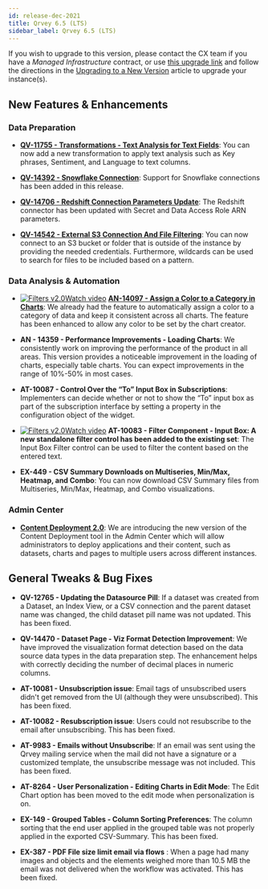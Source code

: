 ```yaml
---
id: release-dec-2021
title: Qrvey 6.5 (LTS)
sidebar_label: Qrvey 6.5 (LTS)
---
```

<div style={{textAlign: "justify"}}>

 If you wish to upgrade to this version, please contact the CX team if you have a *Managed Infrastructure* contract, or use <a href="https://qrvey-autodeployapp.s3.amazonaws.com/autodeployappCloudformation-enterprise-6.5.json">this upgrade link</a> and follow the directions in the <a href="/docs/get-started/upgrading-new-version">Upgrading to a New Version</a> article to upgrade your instance(s).  
 
## New Features & Enhancements

 ### Data Preparation
 * **[QV-11755 - Transformations - Text Analysis for Text Fields](../ui-docs/datasets/transformations.md#text-analysis)**: You can now add a new transformation to apply text analysis such as Key phrases, Sentiment, and Language to text columns.

 * **[QV-14392 - Snowflake Connection](../ui-docs/datasets/databases.md)**: Support for Snowflake connections has been added in this release.

 * **[QV-14706 - Redshift Connection Parameters Update](../ui-docs/datasets/databases.md)**: The Redshift connector has been updated with Secret and Data Access Role ARN parameters.

 * **[QV-14542 - External S3 Connection And File Filtering](../ui-docs/datasets/csv#using-amazon-s3)**: You can now connect to an S3 bucket or folder that is outside of the instance by providing the needed credentials. Furthermore, wildcards can be used to search for files to be included based on a pattern.

### Data Analysis & Automation

 * <a href="/docs/video-training/release/version-6.5/" target="_blank" className="tooltip"><img alt="Filters v2.0" src="https://s3.amazonaws.com/cdn.qrvey.com/documentation_assets/release-notes/video_icon.png#thumbnail-20" className="video-icon-png" /><span className="tooltiptext">Watch video</span></a>
 **[AN-14097 - Assign a Color to a Category in Charts](../ui-docs/dataviews/chart-builder#controlling-the-colors-of-the-chart)**: We already had the feature to automatically assign a color to a category of data and keep it consistent across all charts. The feature has been enhanced to allow any color to be set by the chart creator.

 * <strong>AN - 14359 - Performance Improvements - Loading Charts</strong>: We consistently work on improving the performance of the product in all areas. This version provides a noticeable improvement in the loading of charts, especially table charts. You can expect improvements in the range of 10%-50% in most cases.

 * <strong>AT-10087 - Control Over the “To” Input Box in Subscriptions</strong>: Implementers can decide whether or not to show the “To” input box as part of the subscription interface by setting a property in the configuration object of the widget.

 * <a href="/docs/video-training/release/version-6.5/" target="_blank" className="tooltip"><img alt="Filters v2.0" src="https://s3.amazonaws.com/cdn.qrvey.com/documentation_assets/release-notes/video_icon.png#thumbnail-20" className="video-icon-png" /><span className="tooltiptext">Watch video</span></a>
 **AT-10083 - Filter Component - Input Box: A new standalone filter control has been added to the existing set**: The Input Box Filter control can be used to filter the content based on the entered text.  

* <strong>EX-449 - CSV Summary Downloads on Multiseries, Min/Max, Heatmap, and Combo</strong>: You can now download CSV Summary files from Multiseries, Min/Max, Heatmap, and Combo visualizations.

### Admin Center

* **[Content Deployment 2.0](../admin/content-deployment/concepts.md)**: We are introducing the new version of the Content Deployment tool in the Admin Center which will allow administrators to deploy applications and their content, such as datasets, charts and pages to multiple users across different instances.

## General Tweaks & Bug Fixes

* <strong>QV-12765 - Updating the Datasource Pill</strong>: If a dataset was created from a Dataset, an Index View, or a CSV connection and the parent dataset name was changed, the child dataset pill name was not updated. This has been fixed.

* <strong>QV-14470 - Dataset Page - Viz Format Detection Improvement</strong>: We have improved the visualization format detection based on the data source data types in the data preparation step. The enhancement helps with correctly deciding the number of decimal places in numeric columns.

* <strong>AT-10081 - Unsubscription issue</strong>: Email tags of unsubscribed users didn't get removed from the UI (although they were unsubscribed). This has been fixed.

* <strong>AT-10082 - Resubscription issue</strong>: Users could not resubscribe to the email after unsubscribing. This has been fixed.

* <strong>AT-9983 - Emails without Unsubscribe</strong>: If an email was sent using the Qrvey mailing service when the mail did not have a signature or a customized template, the unsubscribe message was not included. This has been fixed.

* <strong>AT-8264 - User Personalization - Editing Charts in Edit Mode</strong>: The Edit Chart option has been moved to the edit mode when personalization is on.

* <strong>EX-149 - Grouped Tables - Column Sorting Preferences</strong>: The column sorting that the end user applied in the grouped table was not properly applied in the exported CSV-Summary. This has been fixed.

* <strong>EX-387 - PDF File size limit email via flows</strong> : When a page had many images and objects and the elements weighed more than 10.5 MB the email was not delivered when the workflow was activated. This has been fixed.

</div>